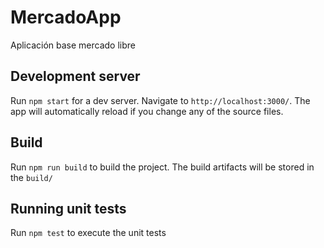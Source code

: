 # MercadoApp

Aplicación base mercado libre

## Development server

Run `npm start` for a dev server. Navigate to `http://localhost:3000/`. The app will automatically reload if you change any of the source files.

## Build

Run `npm run build` to build the project. The build artifacts will be stored in the `build/`

## Running unit tests

Run `npm test` to execute the unit tests



